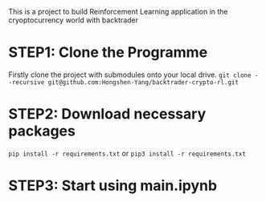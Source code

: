 This is a project to build Reinforcement Learning application in the cryoptocurrency world with backtrader

# STEP1: Clone the Programme

Firstly clone the project with submodules onto your local drive.
`git clone --recursive git@github.com:Hongshen-Yang/backtrader-crypto-rl.git`

# STEP2: Download necessary packages

`pip install -r requirements.txt` or `pip3 install -r requirements.txt`

# STEP3: Start using main.ipynb